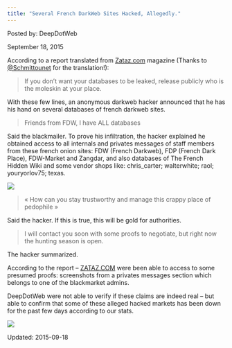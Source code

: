 ```yaml
---
title: "Several French DarkWeb Sites Hacked, Allegedly."
---
```


Posted by: DeepDotWeb 

<span>September 18, 2015</span>

<p>According to a report translated from <a href="http://www.zataz.com/infiltration-dans-le-blackmarket-francophone/">Zataz.com</a> magazine (Thanks to <a href="https://twitter.com/Schmittounet">@Schmittounet</a> for the translation!):</p>
<blockquote><p>If you don&#8217;t want your databases to be leaked, release publicly who is the moleskin at your place.</p></blockquote>
<p>With these few lines, an anonymous darkweb hacker announced that he has his hand on several databases of french darkweb sites.</p>
<blockquote><p>Friends from FDW, I have ALL databases</p></blockquote>
<p>Said the blackmailer. To prove his infiltration, the hacker explained he obtained access to all internals and privates messages of staff members from these french onion sites: FDW (French Darkweb), FDP (French Dark Place), FDW-Market and Zangdar, and also databases of The French Hidden Wiki and some vendor shops like: chris_carter; walterwhite; raol; youryorlov75; texas.</p>

<img src="https://gir.pub/deepdotweb/imgs/2015/09/FDW.png">

<blockquote><p>« How can you stay trustworthy and manage this crappy place of pedophile »</p></blockquote>
<p>Said the hacker. If this is true, this will be gold for authorities.</p>
<blockquote><p>I will contact you soon with some proofs to negotiate, but right now the hunting season is open.</p></blockquote>
<p>The hacker summarized.</p>
<p>According to the report &#8211; <a href="http://www.zataz.com/infiltration-dans-le-blackmarket-francophone/">ZATAZ.COM</a> were been able to access to some presumed proofs: screenshots from a privates messages section which belongs to one of the blackmarket admins.</p>
<p>DeepDotWeb were not able to verify if these claims are indeed real &#8211; but able to confirm that some of these alleged hacked markets has been down for the past few days according to our stats.</p>

<img src="https://gir.pub/deepdotweb/imgs/2015/09/fdw.png">


Updated: 2015-09-18